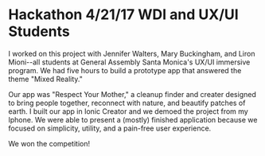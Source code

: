# Hackathon 4/21/17 WDI and UX/UI Students

I worked on this project with Jennifer Walters, Mary Buckingham, and Liron Mioni--all students at General Assembly Santa Monica's UX/UI immersive program. We had five hours to build a prototype app that answered the theme "Mixed Reality." 

Our app was "Respect Your Mother," a cleanup finder and creater designed to bring people together, reconnect with nature, and beautify patches of earth. I built our app in Ionic Creator and we demoed the project from my Iphone. We were able to present a (mostly) finished application because we focused on simplicity, utility, and a pain-free user experience.

We won the competition!
